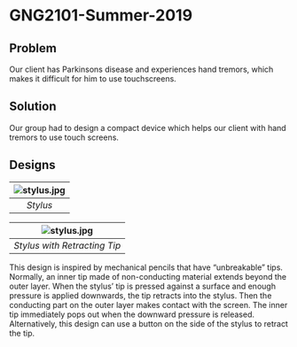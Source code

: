 # GNG2101-Summer-2019 

## Problem
Our client has Parkinsons disease and experiences hand tremors, which makes it difficult for him to use 
touchscreens. 

## Solution
Our group had to design a compact device which helps our client with hand tremors to use touch screens. 

## Designs

| ![stylus.jpg](https://imgur.com/rEN4Mgt.jpg) | 
|:--:| 
| *Stylus* |

| ![stylus.jpg](https://imgur.com/XSANN9Q.jpg) | 
|:--:| 
| *Stylus with Retracting Tip* |

  This design is inspired by mechanical pencils that have “unbreakable” tips. Normally, an inner tip made of non-conducting material extends beyond the outer layer. When the stylus’ tip is pressed against a surface and enough pressure is applied downwards, the tip retracts into the stylus. Then the conducting part on the outer layer makes contact with the screen. The inner tip immediately pops out when the downward pressure is released. Alternatively, this design can use a button on the side of the stylus to retract the tip.
